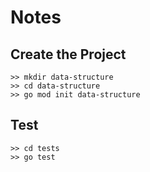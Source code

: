 # Notes

## Create the Project
```
>> mkdir data-structure
>> cd data-structure
>> go mod init data-structure
```

## Test
```
>> cd tests
>> go test
```